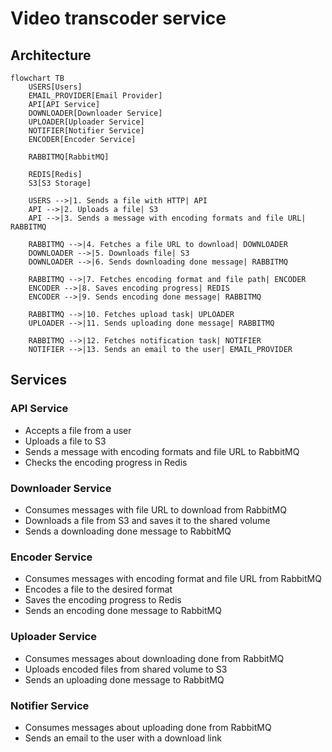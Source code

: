 # Video transcoder service

## Architecture

```mermaid
flowchart TB
    USERS[Users]
    EMAIL_PROVIDER[Email Provider]
    API[API Service]
    DOWNLOADER[Downloader Service]
    UPLOADER[Uploader Service]
    NOTIFIER[Notifier Service]
    ENCODER[Encoder Service]

    RABBITMQ[RabbitMQ]

    REDIS[Redis]
    S3[S3 Storage]

    USERS -->|1. Sends a file with HTTP| API
    API -->|2. Uploads a file| S3
    API -->|3. Sends a message with encoding formats and file URL| RABBITMQ

    RABBITMQ -->|4. Fetches a file URL to download| DOWNLOADER
    DOWNLOADER -->|5. Downloads file| S3
    DOWNLOADER -->|6. Sends downloading done message| RABBITMQ

    RABBITMQ -->|7. Fetches encoding format and file path| ENCODER
    ENCODER -->|8. Saves encoding progress| REDIS
    ENCODER -->|9. Sends encoding done message| RABBITMQ

    RABBITMQ -->|10. Fetches upload task| UPLOADER
    UPLOADER -->|11. Sends uploading done message| RABBITMQ

    RABBITMQ -->|12. Fetches notification task| NOTIFIER
    NOTIFIER -->|13. Sends an email to the user| EMAIL_PROVIDER
```

## Services

### API Service

- Accepts a file from a user
- Uploads a file to S3
- Sends a message with encoding formats and file URL to RabbitMQ
- Checks the encoding progress in Redis

### Downloader Service

- Consumes messages with file URL to download from RabbitMQ
- Downloads a file from S3 and saves it to the shared volume
- Sends a downloading done message to RabbitMQ

### Encoder Service

- Consumes messages with encoding format and file URL from RabbitMQ
- Encodes a file to the desired format
- Saves the encoding progress to Redis
- Sends an encoding done message to RabbitMQ

### Uploader Service

- Consumes messages about downloading done from RabbitMQ
- Uploads encoded files from shared volume to S3
- Sends an uploading done message to RabbitMQ

### Notifier Service

- Consumes messages about uploading done from RabbitMQ
- Sends an email to the user with a download link
